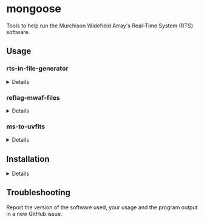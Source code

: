 # mongoose

Tools to help run the Murchison Widefield Array's Real-Time System (RTS)
software.

## Usage
### rts-in-file-generator
<details>

The majority of EoR observations can be calibrated by the RTS with the .in files
produced by:

``` sh
rts-in-file-generator patch \
                      --base-dir ".." \
                      --metafits "${METAFITS}" \
                      --srclist srclist_pumav3_*_patch*.txt \
                      -o rts_patch.in

rts-in-file-generator peel \
                      --base-dir ".." \
                      --metafits "${METAFITS}" \
                      --srclist srclist_pumav3_*_peel*.txt \
                      --num-cals 1000 \
                      --num-peel 1000 \
                      -o rts_peel.in
```

By default, the .in files will use available cotter flags. These must be the
"RTS kind", with filenames like `RTS_1065880128_01.mwaf`. See the usage of
reflag-mwaf-files to generate them.

If you want to use the 2016 FEE beam, you should export the `MWA_BEAM_FILE`
environment variable with a path to its HDF5 file, e.g.:

    export MWA_BEAM_FILE=/pawsey/mwa/mwa_full_embedded_element_pattern.h5

then give `rts-in-file-generator` the `--use-fee-beam` flag (`-f`) for short.

A full sbatch script to set up RTS jobs appropriate for Pawsey's garrawarla
cluster follows. This assumes that you're submitting this script from a
directory *inside* a directory containing gpubox files and a metafits file, e.g.
2020-09-29_1307 below:

```
.
├── RTS_1065880128_??.mwaf
├── 1065880128_20131015134830_gpubox??_00.fits
├── 1065880128.metafits
├── 2020-09-29_1307
│   ├── rts_run.sh
│   ├── rts_setup.sh
```

<details>

``` sh
#!/bin/bash -l
#SBATCH --job-name=se_1098108248
#SBATCH --output=RTS-setup-1098108248-%A.out
#SBATCH --nodes=1
#SBATCH --ntasks-per-node=1
#SBATCH --time=00:05:00
#SBATCH --clusters=garrawarla
#SBATCH --partition=workq
#SBATCH --account=mwaeor
#SBATCH --export=NONE

module use /pawsey/mwa/software/python3/modulefiles
module load python-singularity
module load srclists/master
module load mongoose

# Will find one and only one metafits file in the parent directory.
METAFITS=$(find .. -maxdepth 1 -name "*.metafits" -print -quit)
[ $META ] && echo "No metafits file in current directory!" && exit 1

echo "Using ${METAFITS}"

set -eux

# Generate a source list for the patch step.
srclist_by_beam.py -n 1000 \
                   --srclist "${SRCLISTS_DIR}/srclist_pumav3_EoR0aegean_EoR1pietro+ForA.txt" \
                   --metafits "${METAFITS}"

# Generate a source list for the peel step.
srclist_by_beam.py -n 2000 \
                   --srclist "${SRCLISTS_DIR}/srclist_pumav3_EoR0aegean_EoR1pietro+ForA.txt" \
                   --metafits "${METAFITS}" \
                   --no_patch \
                   --cutoff=30

# Generate the RTS .in files for both patching and peeling.
rts-in-file-generator patch \
                      --base-dir ".." \
                      --metafits "${METAFITS}" \
                      --srclist srclist_pumav3_*_patch*.txt \
                      -o rts_patch.in

rts-in-file-generator peel \
                      --base-dir ".." \
                      --metafits "${METAFITS}" \
                      --srclist srclist_pumav3_*_peel*.txt \
                      --num-cals 1000 \
                      --num-peel 1000 \
                      -o rts_peel.in

# Ensure permissions are sensible!
find . -user $USER -type d -exec chmod g+rwx,o+rx,o-w {} \;
find . -user $USER -type f -exec chmod g+rw,o+r,o-w {} \;

echo "rts_setup.sh finished successfully."
```

</details>

</details>

### reflag-mwaf-files
<details>

Run `reflag-mwaf-files` in a directory containing .mwaf files (these should have
a filename structure `<obsid>_??.mwaf`, e.g. `1065880128_01.mwaf`). This will
produce "RTS mwaf" files, e.g. `RTS_1065880128_01.mwaf`. The RTS expects these
types of files to ingest cotter flags.

The point of this routine is to flag channels that have high RFI occupancy (by
default, >80%). This threshold can be tuned.

</details>

### ms-to-uvfits
<details>

Run `ms-to-uvfits` on the measurement set to be converted:

    ms-to-uvfits 1098108248.ms -o 1098108248

This will produce uvfits files named `1098108248_band01.uvfits`,
`1098108248_band02.uvfits`, etc.

You may need to specify `--vis-col` (`-v` for short) to tell the program which
visibilities to use. These are likely in the "DATA" column.

Also, the RTS expects the visibilities to not be phase tracked. Use
`--undo-phase-tracking` (`-u` for short) to convert phase-tracked visibilities
in the measurement set.

The following settings can be used to make .in files suitable for calibrating
uvfits files `1098108248_band??.uvfits`:

``` sh
rts-in-file-generator patch \
                      --base-dir "." \
                      --base-filename "1098108248_band" \
                      --srclist srclist_pumav3_*_patch*.txt \
                      --obsid 1098108248 \
                      --add-node-number \
                      --dont-correct-raw-data \
                      --dont-rx-correct \
                      --dont-read-gpubox-direct \
                      --no-cotter-flags \
                      --num-fine-chans 32 \
                      --fine-chan-width 0.04 \
                      --base-freq 138.875 \
                      --force-ra 0 \
                      --force-dec=-27 \
                      --ha-pointing-centre 0 \
                      --dec-pointing-centre=-27 \
                      --corr-dump-time 2 \
                      --corr-dumps-per-cadence 32 \
                      --num-integration-bins 6 \
                      --subband-ids 1 2 3 4 5 6 7 8 9 10 11 12 13 14 15 16 17 18 19 20 21 22 23 24 \
                      -o rts_patch.in

rts-in-file-generator peel \
                      --base-dir "." \
                      --base-filename "1098108248_band" \
                      --srclist srclist_pumav3_*_peel*.txt \
                      --obsid 1098108248 \
                      --add-node-number \
                      --dont-correct-raw-data \
                      --dont-rx-correct \
                      --dont-read-gpubox-direct \
                      --no-cotter-flags \
                      --num-fine-chans 32 \
                      --fine-chan-width 0.04 \
                      --base-freq 138.875 \
                      --force-ra 0 \
                      --force-dec=-27 \
                      --ha-pointing-centre 0 \
                      --dec-pointing-centre=-27 \
                      --corr-dump-time 2 \
                      --corr-dumps-per-cadence 4 \
                      --num-integration-bins 3 \
                      --num-cals 1000 \
                      --num-peel 1000 \
                      --subband-ids 1 2 3 4 5 6 7 8 9 10 11 12 13 14 15 16 17 18 19 20 21 22 23 24 \
                      -o rts_peel.in
```

</details>

## Installation
<details>

### Prerequisites

- A Rust compiler with a version >= 1.42.0

  `https://www.rust-lang.org/tools/install`

- [cfitsio](https://heasarc.gsfc.nasa.gov/docs/software/fitsio/)

- [erfa](https://github.com/liberfa/erfa)

- libclang

  This is a system library needed for some of `mongoose`'s dependencies.

  On Ubuntu, this library is provided by the package `libclang-dev`.

  On Arch, it is provided by the package `clang`.

### mongoose-specific instructions

- Compile the source

    `cargo build --release`

- Run a compiled binary

    `./target/release/rts-in-file-generator -h`

    A number of subcommands should present themselves, and the help text for
    each command should clarify usage.

    On the same system, the binaries can be copied and used anywhere you like!
</details>

## Troubleshooting

Report the version of the software used, your usage and the program output in a
new GitHub issue.

